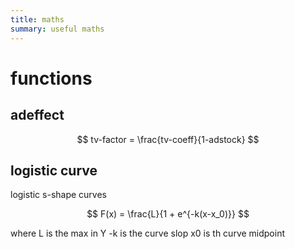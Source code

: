 ```yaml
---
title: maths
summary: useful maths
---
```


# functions

## **adeffect**

$$
tv-factor = \frac{tv-coeff}{1-adstock}
$$

## logistic curve 

logistic s-shape curves

$$
F(x) = \frac{L}{1 + e^{-k(x-x_0)}}
$$

where L is the max in Y
-k is the curve slop
x0 is th curve midpoint

